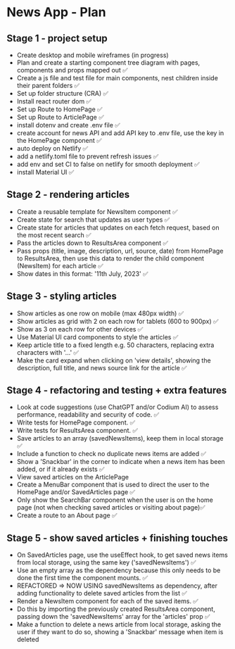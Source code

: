 # News App - Plan

## Stage 1 - project setup

- Create desktop and mobile wireframes (in progress)
- Plan and create a starting component tree diagram with pages, components and props mapped out ✅
- Create a js file and test file for main components, nest children inside their parent folders ✅
- Set up folder structure (CRA) ✅
- Install react router dom ✅
- Set up Route to HomePage ✅
- Set up Route to ArticlePage ✅
- install dotenv and create .env file ✅
- create account for news API and add API key to .env file, use the key in the HomePage component ✅
- auto deploy on Netlify ✅
- add a netlify.toml file to prevent refresh issues ✅
- add env and set CI to false on netlify for smooth deployment ✅
- install Material UI ✅

## Stage 2 - rendering articles

- Create a reusable template for NewsItem component ✅
- Create state for search that updates as user types ✅
- Create state for articles that updates on each fetch request, based on the most recent search ✅
- Pass the articles down to ResultsArea component ✅
- Pass props (title, image, description, url, source, date) from HomePage to ResultsArea, then use this data to render the child component (NewsItem) for each article ✅
- Show dates in this format: '11th July, 2023' ✅

## Stage 3 - styling articles

- Show articles as one row on mobile (max 480px width) ✅
- Show articles as grid with 2 on each row for tablets (600 to 900px) ✅
- Show as 3 on each row for other devices ✅
- Use Material UI card components to style the articles ✅
- Keep article title to a fixed length e.g. 50 characters, replacing extra characters with '...' ✅
- Make the card expand when clicking on 'view details', showing the description, full title, and news source link for the article ✅

## Stage 4 - refactoring and testing + extra features

- Look at code suggestions (use ChatGPT and/or Codium AI) to assess performance, readability and security of code. ✅
- Write tests for HomePage component. ✅
- Write tests for ResultsArea component. ✅
- Save articles to an array (savedNewsItems), keep them in local storage ✅
- Include a function to check no duplicate news items are added ✅
- Show a 'Snackbar' in the corner to indicate when a news item has been added, or if it already exists ✅
- View saved articles on the ArticlePage
- Create a MenuBar component that is used to direct the user to the HomePage and/or SavedArticles page ✅
- Only show the SearchBar component when the user is on the home page (not when checking saved articles or visiting about page)✅
- Create a route to an About page ✅

## Stage 5 - show saved articles + finishing touches

- On SavedArticles page, use the useEffect hook, to get saved news items from local storage, using the same key ('savedNewsItems') ✅
- Use an empty array as the dependency because this only needs to be done the first time the component mounts. ✅
- REFACTORED => NOW USING savedNewsItems as dependency, after adding functionality to delete saved articles from the list ✅
- Render a NewsItem component for each of the saved items. ✅
- Do this by importing the previously created ResultsArea component, passing down the 'savedNewsItems' array for the 'articles' prop ✅
- Make a function to delete a news article from local storage, asking the user if they want to do so, showing a 'Snackbar' message when item is deleted
